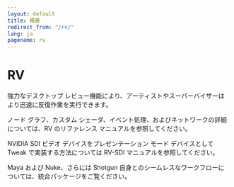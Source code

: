 ```yaml
---
layout: default
title: 概要
redirect_from: "/rv/"
lang: ja
pagename: rv
---
```


# RV

強力なデスクトップ レビュー機能により、アーティストやスーパーバイザーはより迅速に反復作業を実行できます。

ノード グラフ、カスタム シェーダ、イベント処理、およびネットワークの詳細については、RV のリファレンス マニュアルを参照してください。

NVIDIA SDI ビデオ デバイスをプレゼンテーション モード デバイスとして Tweak で実装する方法については RV-SDI マニュアルを参照してください。

Maya および Nuke、さらには Shotgun 自身とのシームレスなワークフローについては、統合パッケージをご覧ください。
